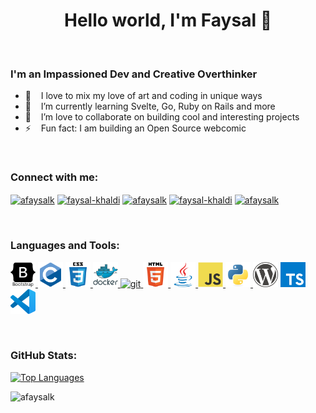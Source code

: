 <h1 align="center">Hello world, I'm Faysal 👋 </h1>

<br />


### I'm an Impassioned Dev and Creative Overthinker

- 🔭 &nbsp; &nbsp;I love to mix my love of art and coding in unique ways
- 🌱 &nbsp; &nbsp;I’m currently learning Svelte, Go, Ruby on Rails and more
- 👯 &nbsp; &nbsp;I’m love to collaborate on building cool and interesting projects
- ⚡ &nbsp; &nbsp;Fun fact: I am building an Open Source webcomic

<br />

### Connect with me:

<p align="left">
<a href="https://twitter.com/afaysalk" target="blank"><img align="center" src="https://raw.githubusercontent.com/rahuldkjain/github-profile-readme-generator/master/src/images/icons/Social/twitter.svg" alt="afaysalk" height="30" width="40" /></a>
<a href="https://www.linkedin.com/in/faysal-khaldi-24940b1a2/" target="blank"><img align="center" src="https://raw.githubusercontent.com/rahuldkjain/github-profile-readme-generator/master/src/images/icons/Social/linked-in-alt.svg" alt="faysal-khaldi" height="30" width="40" /></a>
<a href="https://discord.com/users/895958496573530123" target="blank"><img align="center" src="https://raw.githubusercontent.com/rahuldkjain/github-profile-readme-generator/master/src/images/icons/Social/discord.svg" alt="afaysalk" height="30" width="40" /></a>
<a href="https://www.behance.net/faysal-khaldi" target="blank"><img align="center" src="https://raw.githubusercontent.com/rahuldkjain/github-profile-readme-generator/master/src/images/icons/Social/behance.svg" alt="faysal-khaldi" height="30" width="40" /></a>
<a href="https://www.github.com/afaysalk" target="blank"><img align="center" src="https://raw.githubusercontent.com/rahuldkjain/github-profile-readme-generator/master/src/images/icons/Social/github.svg" alt="afaysalk" height="30" width="40" /></a>
</p>

<br />



### Languages and Tools:

<p align="left"> 
<a href="https://getbootstrap.com" target="_blank" rel="noreferrer"> <img src="https://raw.githubusercontent.com/devicons/devicon/master/icons/bootstrap/bootstrap-plain-wordmark.svg" alt="bootstrap" width="40" height="40"/> </a>
<a href="https://www.cprogramming.com/" target="_blank" rel="noreferrer"> <img src="https://raw.githubusercontent.com/devicons/devicon/master/icons/c/c-original.svg" alt="c" width="40" height="40"/> </a>
<a href="https://www.w3schools.com/css/" target="_blank" rel="noreferrer"> <img src="https://raw.githubusercontent.com/devicons/devicon/master/icons/css3/css3-original-wordmark.svg" alt="css3" width="40" height="40"/> </a> 
<a href="https://www.docker.com/" target="_blank" rel="noreferrer"> <img src="https://raw.githubusercontent.com/devicons/devicon/master/icons/docker/docker-original-wordmark.svg" alt="docker" width="40" height="40"/> </a> 
<a href="https://git-scm.com/" target="_blank" rel="noreferrer"> <img src="https://www.vectorlogo.zone/logos/git-scm/git-scm-icon.svg" alt="git" width="40" height="40"/> </a> 
<a href="https://www.w3.org/html/" target="_blank" rel="noreferrer"> <img src="https://raw.githubusercontent.com/devicons/devicon/master/icons/html5/html5-original-wordmark.svg" alt="html5" width="40" height="40"/> </a> 
<a href="https://www.java.com" target="_blank" rel="noreferrer"> <img src="https://raw.githubusercontent.com/devicons/devicon/master/icons/java/java-original.svg" alt="java" width="40" height="40"/> </a> 
<a href="https://developer.mozilla.org/en-US/docs/Web/JavaScript" target="_blank" rel="noreferrer"> <img src="https://raw.githubusercontent.com/devicons/devicon/master/icons/javascript/javascript-original.svg" alt="javascript" width="40" height="40"/> </a> 
<a href="https://www.python.org" target="_blank" rel="noreferrer"> <img src="https://raw.githubusercontent.com/devicons/devicon/master/icons/python/python-original.svg" alt="python" width="40" height="40"/> </a> 
<a href="https://wordpress.com" target="_blank" rel="noreferrer"> <img alt="wordpress" height="40" src="https://raw.githubusercontent.com/github/explore/80688e429a7d4ef2fca1e82350fe8e3517d3494d/topics/wordpress/wordpress.png" /></a>
<a href="https://www.typescriptlang.org" target="_blank" rel="noreferrer"> <img alt="typescript" height="40" src="https://raw.githubusercontent.com/github/explore/80688e429a7d4ef2fca1e82350fe8e3517d3494d/topics/typescript/typescript.png" /></a>
<a href="https://code.visualstudio.com" target="_blank" rel="noreferrer"> <img alt="vscode" height="40" src="https://raw.githubusercontent.com/github/explore/80688e429a7d4ef2fca1e82350fe8e3517d3494d/topics/visual-studio-code/visual-studio-code.png" /></a> </p>

<br />

### GitHub Stats:

[![Top Languages](https://github-readme-stats.vercel.app/api/top-langs/?username=afaysalk&theme=buefy&layout=compact&langs_count=8)](https://github.com/anuraghazra/github-readme-stats)

<p align="left"><img src="https://komarev.com/ghpvc/?username=afaysalkk&label=Profile%20Views&color=9834da&style=flat-square" alt="afaysalk" /></p>

